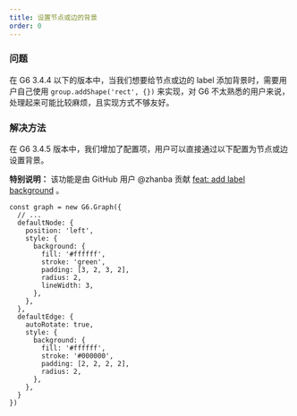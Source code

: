 ```yaml
---
title: 设置节点或边的背景
order: 0
---
```


### 问题

在 G6 3.4.4 以下的版本中，当我们想要给节点或边的 label 添加背景时，需要用户自己使用 `group.addShape('rect', {})` 来实现，对 G6 不太熟悉的用户来说，处理起来可能比较麻烦，且实现方式不够友好。

### 解决方法

在 G6 3.4.5 版本中，我们增加了配置项，用户可以直接通过以下配置为节点或边设置背景。

**特别说明：** 该功能是由 GitHub 用户 @zhanba 贡献 [feat: add label background](https://github.com/antvis/G6/pull/1354) 。

```
const graph = new G6.Graph({
  // ...
  defaultNode: {
    position: 'left',
    style: {
      background: {
        fill: '#ffffff',
        stroke: 'green',
        padding: [3, 2, 3, 2],
        radius: 2,
        lineWidth: 3,
      },
    },
  },
  defaultEdge: {
    autoRotate: true,
    style: {
      background: {
        fill: '#ffffff',
        stroke: '#000000',
        padding: [2, 2, 2, 2],
        radius: 2,
      },
    },
  }
})
```
